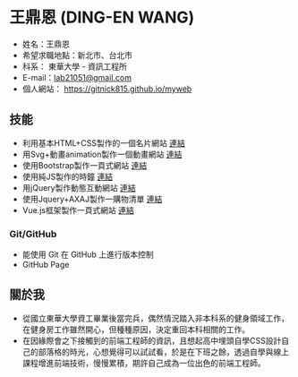 # 王鼎恩 (DING-EN WANG)

* 姓名：王鼎恩
* 希望求職地點：新北市、台北市
* 科系：  東華大學 - 資訊工程所
* E-mail：lab21051@gmail.com
* 個人網站： https://gitnick815.github.io/myweb

## 技能

* 利用基本HTML+CSS製作的一個名片網站 <a href="https://gitnick815.github.io/namecard/" target="_blank"> 連結</a>
* 用Svg+動畫animation製作一個動畫網站 <a href="https://gitnick815.github.io/weather/" target="_blank"> 連結</a>
* 使用Bootstrap製作一頁式網站 <a href="https://gitnick815.github.io/dolphin/" target="_blank"> 連結</a>
* 使用純JS製作的時鐘 <a href="https://gitnick815.github.io/clock/" target="_blank"> 連結</a>
* 用jQuery製作動態互動網站 <a href="https://gitnick815.github.io/phone/" target="_blank"> 連結</a>
* 使用Jquery+AXAJ製作一購物清單 <a href="https://gitnick815.github.io/shopping/" target="_blank"> 連結</a>
* Vue.js框架製作一頁式網站 <a href="https://gitnick815.github.io/books/" target="_blank"> 連結</a>

### Git/GitHub

* 能使用 Git 在 GitHub 上進行版本控制
* GitHub Page

## 關於我

* 從國立東華大學資工畢業後當完兵，偶然情況踏入非本科系的健身領域工作，在健身房工作雖然開心，但種種原因，決定重回本科相關的工作。
* 在因緣際會之下接觸到的前端工程師的資訊，且想起高中埋頭自學CSS設計自己的部落格的時光，心想覺得可以試試看，於是在下班之餘，透過自學與線上課程增進前端技術，慢慢累積，期許自己成為一位出色的前端工程師。
